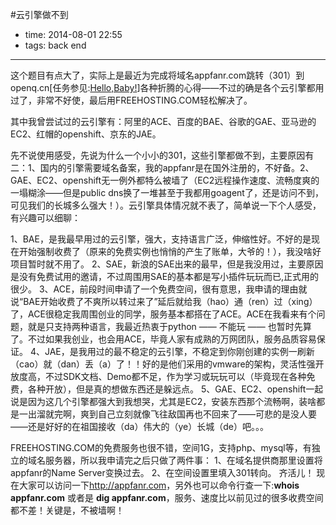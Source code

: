 #云引擎做不到

- time: 2014-08-01 22:55
- tags: back end

---
这个题目有点大了，实际上是最近为完成将域名appfanr.com跳转（301）到openq.cn[任务参见:<a href="/hello-baby">Hello,Baby!</a>]各种折腾的心得——不过的确是各个云引擎都用过了，非常不好使，最后用FREEHOSTING.COM轻松解决了。

其中我曾尝试过的云引擎有：阿里的ACE、百度的BAE、谷歌的GAE、亚马逊的EC2、红帽的openshift、京东的JAE。

先不说使用感受，先说为什么一个小小的301，这些引擎都做不到，主要原因有二：1、国内的引擎需要域名备案，我的appfanr是在国外注册的，不好备。2、GAE、EC2、openshift无一例外都特么被墙了（EC2远程操作速度、流畅度爽的一塌糊涂——但是public dns换了一堆甚至于我都用goagent了，还是访问不到，可见我们的长城多么强大！）。云引擎具体情况就不表了，简单说一下个人感受，有兴趣可以细聊：

1、BAE，是我最早用过的云引擎，强大，支持语言广泛，伸缩性好。不好的是现在开始强制收费了（原来的免费实例也悄悄的产生了账单，大爷的！），我没啥好项目暂时就不用了。
2、SAE，新浪的SAE出来的最早，但是我没用过，主要原因是没有免费试用的邀请，不过周围用SAE的基本都是写小插件玩玩而已,正式用的很少。
3、ACE，前段时间申请了一个免费空间，很有意思，我申请的理由就说“BAE开始收费了不爽所以转过来了”延后就给我（hao）通（ren）过（xing）了，ACE很稳定我周围创业的同学，服务基本都搭在了ACE。ACE在我看来有个问题，就是只支持两种语言，我最近热衷于python —— 不能玩 —— 也暂时先算了。不过如果我创业，也会用ACE，毕竟人家有成熟的万网团队，服务品质容易保证。
4、JAE，是我用过的最不稳定的云引擎，不稳定到你刚创建的实例一刷新（cao）就（dan）丢（a）了！！好的是他们采用的vmware的架构，灵活性强开放度高，不过SDK文档、Demo都不足，作为学习或玩玩可以（毕竟现在各种免费，各种开放），但是真的想做东西还是躲远点。
5、GAE、EC2、openshift一起说是因为这几个引擎都强大到我想哭，尤其是EC2，安装东西那个流畅啊，装啥都是一出溜就完啊，爽到自己立刻就像飞往敌国再也不回来了——可悲的是没人要——还是好好的在祖国接收（da）伟大的（ye）长城（de）吧。。。


FREEHOSTING.COM的免费服务也很不错，空间1G，支持php、mysql等，有独立的域名服务器，所以我申请完之后只做了两件事：
1、在域名提供商那里设置将appfanr的Name Server变换过去。
2、在空间设置里填入301转向。
齐活儿！
现在大家可以访问一下<a href="http://appfanr.com">http://appfanr.com</a>，另外也可以命令行查一下:**whois appfanr.com** 或者是 **dig appfanr.com**，服务、速度比以前见过的很多收费空间都不差！关键是，不被墙啊！